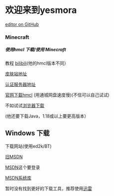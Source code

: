 # 欢迎来到yesmora

 [editor on GitHub](https://github.com/eioua/yesmora/edit/gh-pages/index.md) 

### Minecraft

##### 使用hmcl 下载/使用 Minecraft

教程 [bilibili](https://www.bilibili.com/video/BV1aE411P7D5/)(他的hmcl版本不同）


[皮肤站地址](https://littleskin.cn/)

[认证服务器地址](https://mcskin.littleservice.cn/api/yggdrasil)


[官网下载hmcl](https://hmcl.huangyuhui.net/)  (用通城网盘速度慢)(不信可以自己试试)

不如试试[浏览器下载](https://github.com/eioua/yesmora/blob/97a71590c59b9bef4af38851d7ca4a0fc33f2d40/HMCL-3.5.2.218.exe)

(他还要下载Java，1.18或以上要更高版本）


## Windows 下载

下载网站(使用ed2k/BT)

[旧MSDN](https://msdn.itellyou.cn/)

[MSDN](https://next.itellyou.cn/)这个要登录

[MSDN系统库](https://www.xitongku.com/)

暂时没有找到更好的下载工具，推荐使用[迅雷](https://down.sandai.net/thunder11/XunLeiWebSetup11.3.10.1912dl.exe)

